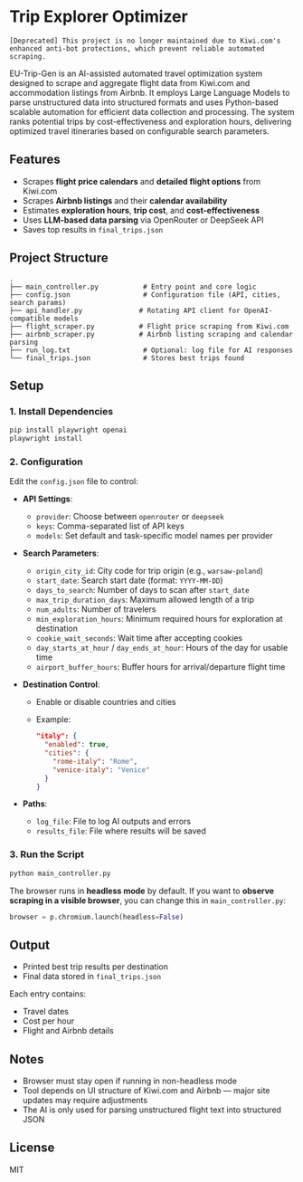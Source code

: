 # Trip Explorer Optimizer
```[Deprecated] This project is no longer maintained due to Kiwi.com's enhanced anti-bot protections, which prevent reliable automated scraping.```


EU-Trip-Gen is an AI-assisted automated travel optimization system designed to scrape and aggregate flight data from Kiwi.com and accommodation listings from Airbnb. It employs Large Language Models to parse unstructured data into structured formats and uses Python-based scalable automation for efficient data collection and processing. The system ranks potential trips by cost-effectiveness and exploration hours, delivering optimized travel itineraries based on configurable search parameters.
## Features

* Scrapes **flight price calendars** and **detailed flight options** from Kiwi.com
* Scrapes **Airbnb listings** and their **calendar availability**
* Estimates **exploration hours**, **trip cost**, and **cost-effectiveness**
* Uses **LLM-based data parsing** via OpenRouter or DeepSeek API
* Saves top results in `final_trips.json`

## Project Structure

```
.
├── main_controller.py           # Entry point and core logic
├── config.json                  # Configuration file (API, cities, search params)
├── api_handler.py              # Rotating API client for OpenAI-compatible models
├── flight_scraper.py           # Flight price scraping from Kiwi.com
├── airbnb_scraper.py           # Airbnb listing scraping and calendar parsing
├── run_log.txt                  # Optional: log file for AI responses
└── final_trips.json             # Stores best trips found
```

## Setup

### 1. Install Dependencies

```bash
pip install playwright openai
playwright install
```

### 2. Configuration

Edit the `config.json` file to control:

* **API Settings**:

  * `provider`: Choose between `openrouter` or `deepseek`
  * `keys`: Comma-separated list of API keys
  * `models`: Set default and task-specific model names per provider

* **Search Parameters**:

  * `origin_city_id`: City code for trip origin (e.g., `warsaw-poland`)
  * `start_date`: Search start date (format: `YYYY-MM-DD`)
  * `days_to_search`: Number of days to scan after `start_date`
  * `max_trip_duration_days`: Maximum allowed length of a trip
  * `num_adults`: Number of travelers
  * `min_exploration_hours`: Minimum required hours for exploration at destination
  * `cookie_wait_seconds`: Wait time after accepting cookies
  * `day_starts_at_hour` / `day_ends_at_hour`: Hours of the day for usable time
  * `airport_buffer_hours`: Buffer hours for arrival/departure flight time

* **Destination Control**:

  * Enable or disable countries and cities
  * Example:

    ```json
    "italy": {
      "enabled": true,
      "cities": {
        "rome-italy": "Rome",
        "venice-italy": "Venice"
      }
    }
    ```

* **Paths**:

  * `log_file`: File to log AI outputs and errors
  * `results_file`: File where results will be saved

### 3. Run the Script

```bash
python main_controller.py
```

The browser runs in **headless mode** by default. If you want to **observe scraping in a visible browser**, you can change this in `main_controller.py`:

```python
browser = p.chromium.launch(headless=False)
```

## Output

* Printed best trip results per destination
* Final data stored in `final_trips.json`

Each entry contains:

* Travel dates
* Cost per hour
* Flight and Airbnb details

## Notes

* Browser must stay open if running in non-headless mode
* Tool depends on UI structure of Kiwi.com and Airbnb — major site updates may require adjustments
* The AI is only used for parsing unstructured flight text into structured JSON

## License

MIT
